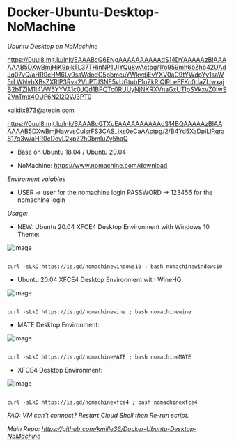# Docker-Ubuntu-Desktop-NoMachine
*Ubuntu Desktop on NoMachine*


https://0uui8.mjt.lu/lnk/EAAABcG6ENgAAAAAAAAAAdS14DYAAAAAzBIAAAAAAB5DXwBmjHiK9pjkTL37THinNP1UIYQu8wActpg/1/o959mh6bZhb42UAdJq07vQ/aHR0cHM6Ly9saWdodG5pbmcuYWkvdjEvYXV0aC9tYWdpYy1saW5rLWNvbXBsZXRlP3Rva2VuPTJSNE5vUGtubE1oZkRIQlRLeFFKc0daZUwxajB2bTZiM1l4VW5YYVA1c0JQd1BPQTc0RUUyNjNKRXVnaGxUTlpSVkxvZ0IwS2VnTmx4OUF6N2l2QVJ3PT0

xalidix873@atebin.com

https://0uui8.mjt.lu/lnk/BAAABcGTXuEAAAAAAAAAAdS14BQAAAAAzBIAAAAAAB5DXwBmjHawvsCulsrFS3CAS_Ixs0eCaAActpg/2/B4Yd5XaDpiLlRqra817q3w/aHR0cDovL2xpZ2h0bmluZy5haQ



- Base on Ubuntu 18.04 / Ubuntu 20.04

- NoMachine: https://www.nomachine.com/download

*Enviroment vaiables*

- USER -> user for the nomachine login PASSWORD -> 123456 for the nomachine login

*Usage:*

- NEW: Ubuntu 20.04 XFCE4 Desktop Environment with Windows 10 Theme:

![image](https://user-images.githubusercontent.com/58414694/149808540-5cfe38ee-a88b-4e8b-a1e9-2a5a1fda7f1d.png)

 ```console  

curl -sLkO https://is.gd/nomachinewindows10 ; bash nomachinewindows10

 ```


- Ubuntu 20.04 XFCE4 Desktop Environment with WineHQ:

![image](https://user-images.githubusercontent.com/58414694/149620450-4558489e-f00e-4035-8ccd-4ca231f900a4.png)

 ```console  

curl -sLkO https://is.gd/nomachinewine ; bash nomachinewine

 ```

- MATE Desktop Environment:

![image](https://user-images.githubusercontent.com/58414694/149459685-27d51920-4616-4b3e-94de-2982f78f9295.png)

 ```console  

curl -sLkO https://is.gd/nomachineMATE ; bash nomachineMATE

 ```
- XFCE4 Desktop Environment:

![image](https://user-images.githubusercontent.com/58414694/149454910-33dd1c5b-bbbd-4cc8-b9b7-5b7331723034.png)

 ```console  
 
curl -sLkO https://is.gd/nomachinexfce4 ; bash nomachinexfce4

 ```
*FAQ: VM can't connect? Restart Cloud Shell then Re-run script.*

*Main Repo: https://github.com/kmille36/Docker-Ubuntu-Desktop-NoMachine*


